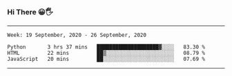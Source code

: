 ### Hi There 😀🖐
---
<!--START_SECTION:waka-->
```text
Week: 19 September, 2020 - 26 September, 2020

Python       3 hrs 37 mins   ████████████████████▓░░░░   83.30 % 
HTML         22 mins         ██▒░░░░░░░░░░░░░░░░░░░░░░   08.79 % 
JavaScript   20 mins         ██░░░░░░░░░░░░░░░░░░░░░░░   07.69 % 
```
<!--END_SECTION:waka-->

---
